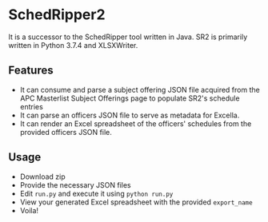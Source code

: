 # SchedRipper2
It is a successor to the SchedRipper tool written in Java. SR2 is primarily written in Python 3.7.4 and XLSXWriter.

## Features
* It can consume and parse a subject offering JSON file acquired from the APC Masterlist Subject Offerings page to populate SR2's schedule entries
* It can parse an officers JSON file to serve as metadata for Excella.
* It can render an Excel spreadsheet of the officers' schedules from the provided officers JSON file.

## Usage
* Download zip
* Provide the necessary JSON files
* Edit `run.py` and execute it using `python run.py`
* View your generated Excel spreadsheet with the provided `export_name`
* Voila!